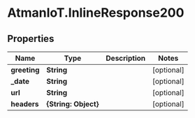 # AtmanIoT.InlineResponse200

## Properties

Name | Type | Description | Notes
------------ | ------------- | ------------- | -------------
**greeting** | **String** |  | [optional] 
**_date** | **String** |  | [optional] 
**url** | **String** |  | [optional] 
**headers** | **{String: Object}** |  | [optional] 


